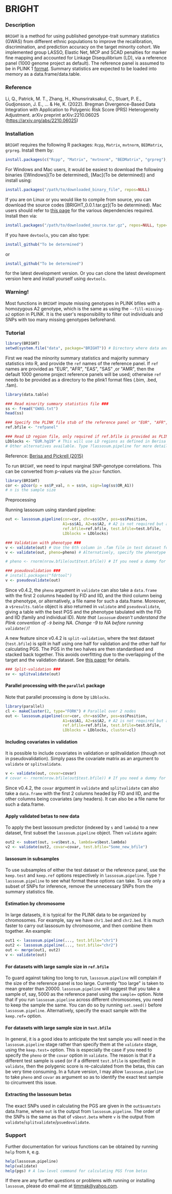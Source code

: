 BRIGHT
=======================

### Description

`BRIGHT` is a method for using published genotype-trait summary statistics (GWAS) from different ethnic populations to improve the recalibration, discrimination, and prediction accuracy on the target minority cohort. We implemented group LASSO, Elastic Net, MCP and SCAD penalties for marker fine mapping and accounted for Linkage Disequilibrium (LD), via a reference panel (1000 genome project as default).
The reference panel is assumed to be in PLINK 1 [format](https://www.cog-genomics.org/plink/1.9/input#bed).
Summary statistics are expected to be loaded into memory as a data.frame/data.table. 

### Reference
Li, Q., Patrick, M. T., Zhang, H., Khunsriraksakul, C., Stuart, P. E., Gudjonsson, J. E., ... & He, K. (2022). Bregman Divergence-Based Data Integration with Application to Polygenic Risk Score (PRS) Heterogeneity Adjustment. arXiv preprint arXiv:2210.06025 (https://arxiv.org/abs/2210.06025)

### Installation

`BRIGHT` requires the following R packages: `Rcpp`, `Matrix`, `mvtnorm`, `BEDMatrix`, `grpreg`. Install them by: 

```r
install.packages(c("Rcpp", "Matrix", "mvtnorm", "BEDMatrix", "grpreg"), dependencies=TRUE)
```
For Windows and Mac users, it would be easiest to download the following binaries ([Windows](To be determined), [Mac](To be determined)) and install using: 
```r
install.packages("/path/to/downloaded_binary_file", repos=NULL)
```

If you are on Linux or you would like to compile from source, you can download the source codes [BRIGHT_0.0.1.tar.gz](To be determined). Mac users should refer to [this page](https://cran.r-project.org/bin/macosx/tools/) for the various dependencies required. Install then via: 
```r
install.packages("/path/to/downloaded_source.tar.gz", repos=NULL, type="source")
```

If you have `devtools`, you can also type: 
```r
install_github("To be determined")
```
or
```r
install_github("To be determined")
```
for the latest development version. Or you can clone the latest development version here and install yourself using `devtools`. 

### Warning!

Most functions in `BRIGHT` impute missing genotypes in PLINK bfiles with a homozygous A2 genotype, which is the same as using the `--fill-missing-a2` option in PLINK. It is the user's responsibility to filter out individuals and SNPs with too many missing genotypes beforehand. 

### Tutorial

```r
library(BRIGHT)
setwd(system.file("data", package="BRIGHT")) # Directory where data and LD region files are stored
```

First we read the minority summary statistics and majority summary statistics into R, and provide the `ref` names of the reference panel. If `ref` names are provided as "EUR", "AFR", "EAS", "SAS" ,or "AMR", then the default 1000 genome project reference panels will be used; otherwise `ref` needs to be provided as a directory to the plink1 format files (.bim, .bed, .fam). 


```r
library(data.table)

### Read minority summary statistics file ###
ss <- fread("GWAS.txt")
head(ss)

### Specify the PLINK file stub of the reference panel or "EUR", "AFR", "EAS", "SAS" ,or "AMR" ###
ref.bfile <- "refpanel"

### Read LD region file, only required if ref.bfile is provided as PLINK1 format ###
LDblocks <- "EUR.hg19" # This will use LD regions as defined in Berisa and Pickrell (2015) for the European population and the hg19 genome.
# Other alternatives available. Type ?lassosum.pipeline for more details. 
```
Reference: [Berisa and Pickrell (2015)](https://academic.oup.com/bioinformatics/article/32/2/283/1743626/Approximately-independent-linkage-disequilibrium)

To run `BRIGHT`, we need to input marginal SNP-genotype correlations. This can be converted from p-values via the `p2cor` function. 
```r
library(BRIGHT)
cor <- p2cor(p = ss$P_val, n = ss$n, sign=log(ss$OR_A1))
# n is the sample size
```

Preprocessing

Running lassosum using standard pipeline: 
```r
out <- lassosum.pipeline(cor=cor, chr=ss$Chr, pos=ss$Position, 
                         A1=ss$A1, A2=ss$A2, # A2 is not required but advised
                         ref.bfile=ref.bfile, test.bfile=test.bfile, 
                         LDblocks = LDblocks)

### Validation with phenotype ### 
v <- validate(out) # Use the 6th column in .fam file in test dataset for test phenotype
v <- validate(out, pheno=pheno) # Alternatively, specify the phenotype in the argument

# pheno <- rnorm(nrow.bfile(out$test.bfile)) # If you need a dummy for testing

### pseudovalidation ###
# install.packages("fdrtool")
v <- pseudovalidate(out)
```
Since v0.4.2, the `pheno` argument in `validate` can also take a `data.frame` with the first 2 columns headed by FID and IID, and the third column being the phenotype, or alternatively, a file name for such a data.frame. Moreover, a `v$results.table` object is also returned in `validate` and `pseudovalidate`, giving a table with the best PGS and the phenotype tabulated with the FID and IID (family and individual ID). *Note that `lassosum` doesn't understand the Plink convention of `-9` being NA. Change -9 to NA before running `validate()`!* 

A new feature since v0.4.2 is `split-validation`, where the test dataset (`test.bfile`) is split in half using one half for validation and the other half for calculating PGS. The PGS in the two halves are then standardised and stacked back together. This avoids overfitting due to the overlapping of the target and the validation dataset. See [this paper](https://www.biorxiv.org/content/early/2018/07/30/252270) for details. 
```r
### Split-validation ###
sv <- splitvalidate(out)
```

#### Parallel processing with the `parallel` package
Note that parallel processing is done by `LDblocks`. 
```r
library(parallel)
cl <- makeCluster(2, type="FORK") # Parallel over 2 nodes
out <- lassosum.pipeline(cor=cor, chr=ss$Chr, pos=ss$Position, 
                         A1=ss$A1, A2=ss$A2, # A2 is not required but advised
                         ref.bfile=ref.bfile, test.bfile=test.bfile, 
                         LDblocks = LDblocks, cluster=cl)
```
#### Including covariates in validation
It is possible to include covariates in validation or splitvalidation (though not in pseudovalidation). Simply pass the covariate matrix as an argument to `validate` or `splitvalidate`. 
```r 
v <- validate(out, covar=covar)
# covar <- rnorm(nrow.bfile(out$test.bfile)) # If you need a dummy for testing
```
Since v0.4.2, the `covar` argument in `validate` and `splitvalidate` can also take a `data.frame` with the first 2 columns headed by FID and IID, and the other columns being covariates (any headers). It can also be a file name for such a data.frame.

#### Apply validated betas to new data 
To apply the best lassosum predictor (indexed by `s` and `lambda`) to a new dataset, first subset the `lassosum.pipeline` object. Then `validate` again: 
```r 
out2 <- subset(out, s=v$best.s, lambda=v$best.lambda)
v2 <- validate(out2, covar=covar, test.bfile="Some_new_bfile")
```

#### lassosum in subsamples  
To use subsamples of either the test dataset or the reference panel, use the `keep.test` and `keep.ref` options respectively in `lassosum.pipeline`. Type `?lassosum.pipeline` to see what format these options can take. To use only a subset of SNPs for inference, remove the unnecessary SNPs from the summary statistics file. 

#### Estimation by chromosome 
In large datasets, it is typical for the PLINK data to be organized by chromosomes. For example, say we have `chr1.bed` and `chr2.bed`. It is much faster to carry out lassosum by chromosome, and then combine them together. An example: 
```r 
out1 <- lassosum.pipeline(..., test.bfile="chr1")
out2 <- lassosum.pipeline(..., test.bfile="chr2")
out <- merge(out1, out2)
v <- validate(out)
```
#### For datasets with large sample size in `ref.bfile`
To guard against taking too long to run, `lassosum.pipeline` will complain if the size of the reference panel is too large. Currently "too large" is taken to mean greater than 20000. `lassosum.pipeline` will suggest that you take a sample of, say, 5000 as the reference panel using the `sample=` option. Note that if you run `lassosum.pipeline` across different chromosomes, you need to keep the sample the same. You can do so by running `set.seed()` before `lassosum.pipeline`. Alternatively, specify the exact sample with the `keep.ref=` option. 

#### For datasets with large sample size in `test.bfile`
In general, it is a good idea to anticipate the test sample you will need in the `lassosum.pipeline` stage rather than specify them at the `validate` stage, using the `keep.test=` option. This is especially the case if you need to specify the `pheno` or the `covar` option in `validate`. The reason is that if a different test sample is used (or if a different `test.bfile` is specified) in `validate`, then the polygenic score is re-calculated from the betas, this can be very time consuming. In a future version, I may allow `lassosum.pipeline` to take `pheno` and `covar` as argument so as to identify the exact test sample to circumvent this issue. 

#### Extracting the lassosum betas 
The exact SNPs used in calculating the PGS are given in the `out$sumstats` data.frame, where `out` is the output from `lassosum.pipeline`. The order of the SNPs is the same as that of `v$best.beta` where `v` is the output from `validate`/`splitvalidate`/`psuedovalidate`. 

### Support
Further documentation for various functions can be obtained by running `help` from `R`, e.g. 
```r
help(lassosum.pipeline)
help(validate)
help(pgs) # A low-level command for calculating PGS from betas 
```
If there are any further questions or problems with running or installing `lassosum`, please do email me at <timmak@yahoo.com>. 

